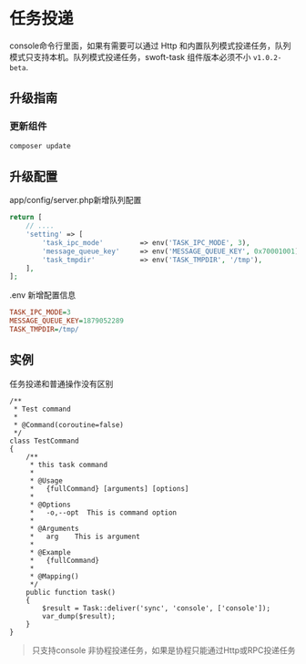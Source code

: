 # 任务投递

console命令行里面，如果有需要可以通过 Http 和内置队列模式投递任务，队列模式只支持本机。队列模式投递任务，swoft-task 组件版本必须不小 `v1.0.2-beta`.

## 升级指南

### 更新组件

```bash
composer update
```

## 升级配置

app/config/server.php新增队列配置    

```php
return [
    // ....
    'setting' => [
        'task_ipc_mode'         => env('TASK_IPC_MODE', 3),
        'message_queue_key'     => env('MESSAGE_QUEUE_KEY', 0x70001001),
        'task_tmpdir'           => env('TASK_TMPDIR', '/tmp'),
    ],
];
```

.env 新增配置信息    

```ini
TASK_IPC_MODE=3
MESSAGE_QUEUE_KEY=1879052289
TASK_TMPDIR=/tmp/
```


## 实例

任务投递和普通操作没有区别

```
/**
 * Test command
 *
 * @Command(coroutine=false)
 */
class TestCommand
{
    /**
     * this task command
     *
     * @Usage
     *   {fullCommand} [arguments] [options]
     *
     * @Options
     *   -o,--opt  This is command option
     *
     * @Arguments
     *   arg    This is argument
     *
     * @Example
     *   {fullCommand}
     *
     * @Mapping()
     */
    public function task()
    {
        $result = Task::deliver('sync', 'console', ['console']);
        var_dump($result);
    }
}
```

> 只支持console 非协程投递任务，如果是协程只能通过Http或RPC投递任务
